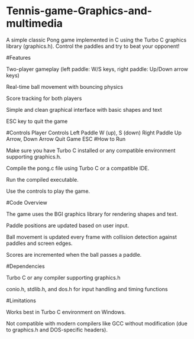 # Tennis-game-Graphics-and-multimedia


A simple classic Pong game implemented in C using the Turbo C graphics library (graphics.h).
Control the paddles and try to beat your opponent!

#Features

Two-player gameplay (left paddle: W/S keys, right paddle: Up/Down arrow keys)

Real-time ball movement with bouncing physics

Score tracking for both players

Simple and clean graphical interface with basic shapes and text

ESC key to quit the game

#Controls
Player	Controls
Left Paddle	W (up), S (down)
Right Paddle	Up Arrow, Down Arrow
Quit Game	ESC
#How to Run

Make sure you have Turbo C installed or any compatible environment supporting graphics.h.

Compile the pong.c file using Turbo C or a compatible IDE.

Run the compiled executable.

Use the controls to play the game.

#Code Overview

The game uses the BGI graphics library for rendering shapes and text.

Paddle positions are updated based on user input.

Ball movement is updated every frame with collision detection against paddles and screen edges.

Scores are incremented when the ball passes a paddle.

#Dependencies

Turbo C or any compiler supporting graphics.h

conio.h, stdlib.h, and dos.h for input handling and timing functions

#Limitations

Works best in Turbo C environment on Windows.

Not compatible with modern compilers like GCC without modification (due to graphics.h and DOS-specific headers).
